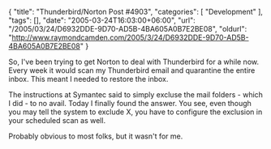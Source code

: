 {
	"title": "Thunderbird/Norton Post #4903",
	"categories": [
		"Development"
	],
	"tags": [],
	"date": "2005-03-24T16:03:00+06:00",
	"url": "/2005/03/24/D6932DDE-9D70-AD5B-4BA605A0B7E2BE08",
	"oldurl": "http://www.raymondcamden.com/2005/3/24/D6932DDE-9D70-AD5B-4BA605A0B7E2BE08"
}

So, I've been trying to get Norton to deal with Thunderbird for a while now. Every week it would scan my Thunderbird email and quarantine the entire inbox. This meant I needed to restore the inbox.

The instructions at Symantec said to simply excluse the mail folders - which I did - to no avail. Today I finally found the answer. You see, even though you may tell the system to exclude X, you have to configure the exclusion in your scheduled scan as well. 

Probably obvious to most folks, but it wasn't for me.